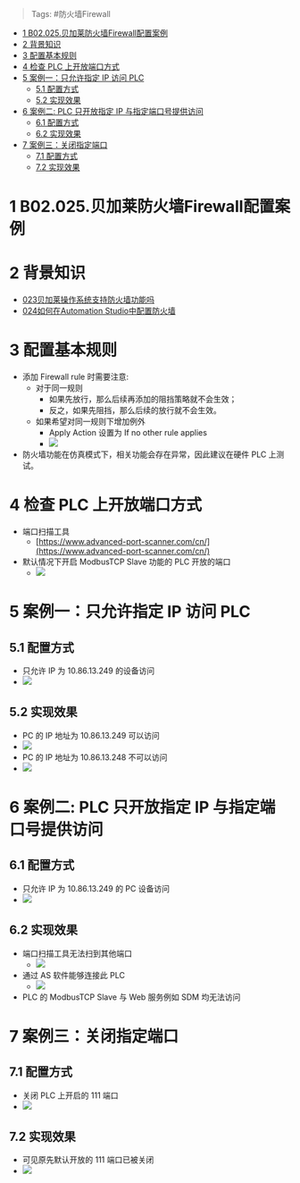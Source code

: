 > Tags: #防火墙Firewall

- [1 B02.025.贝加莱防火墙Firewall配置案例](#_1-b02025%E8%B4%9D%E5%8A%A0%E8%8E%B1%E9%98%B2%E7%81%AB%E5%A2%99firewall%E9%85%8D%E7%BD%AE%E6%A1%88%E4%BE%8B)
- [2 背景知识](#_2-%E8%83%8C%E6%99%AF%E7%9F%A5%E8%AF%86)
- [3 配置基本规则](#_3-%E9%85%8D%E7%BD%AE%E5%9F%BA%E6%9C%AC%E8%A7%84%E5%88%99)
- [4 检查 PLC 上开放端口方式](#_4-%E6%A3%80%E6%9F%A5-plc-%E4%B8%8A%E5%BC%80%E6%94%BE%E7%AB%AF%E5%8F%A3%E6%96%B9%E5%BC%8F)
- [5 案例一：只允许指定 IP 访问 PLC](#_5-%E6%A1%88%E4%BE%8B%E4%B8%80%EF%BC%9A%E5%8F%AA%E5%85%81%E8%AE%B8%E6%8C%87%E5%AE%9A-ip-%E8%AE%BF%E9%97%AE-plc)
	- [5.1 配置方式](#_51-%E9%85%8D%E7%BD%AE%E6%96%B9%E5%BC%8F)
	- [5.2 实现效果](#_52-%E5%AE%9E%E7%8E%B0%E6%95%88%E6%9E%9C)
- [6 案例二: PLC 只开放指定 IP 与指定端口号提供访问](#_6-%E6%A1%88%E4%BE%8B%E4%BA%8C-plc-%E5%8F%AA%E5%BC%80%E6%94%BE%E6%8C%87%E5%AE%9A-ip-%E4%B8%8E%E6%8C%87%E5%AE%9A%E7%AB%AF%E5%8F%A3%E5%8F%B7%E6%8F%90%E4%BE%9B%E8%AE%BF%E9%97%AE)
	- [6.1 配置方式](#_61-%E9%85%8D%E7%BD%AE%E6%96%B9%E5%BC%8F)
	- [6.2 实现效果](#_62-%E5%AE%9E%E7%8E%B0%E6%95%88%E6%9E%9C)
- [7 案例三：关闭指定端口](#_7-%E6%A1%88%E4%BE%8B%E4%B8%89%EF%BC%9A%E5%85%B3%E9%97%AD%E6%8C%87%E5%AE%9A%E7%AB%AF%E5%8F%A3)
	- [7.1 配置方式](#_71-%E9%85%8D%E7%BD%AE%E6%96%B9%E5%BC%8F)
	- [7.2 实现效果](#_72-%E5%AE%9E%E7%8E%B0%E6%95%88%E6%9E%9C)

# 1 B02.025.贝加莱防火墙Firewall配置案例

# 2 背景知识

- [023贝加莱操作系统支持防火墙功能吗](023贝加莱操作系统支持防火墙功能吗.md)
- [024如何在Automation Studio中配置防火墙](024如何在Automation%20Studio中配置防火墙.md)

# 3 配置基本规则

- 添加 Firewall rule 时需要注意:
    - 对于同一规则
        - 如果先放行，那么后续再添加的阻挡策略就不会生效；
        - 反之，如果先阻挡，那么后续的放行就不会生效。
    - 如果希望对同一规则下增加例外
        - Apply Action 设置为 If no other rule applies
        - ![](FILES/025贝加莱防火墙Firewall配置案例/image-20230611133015670.png)
- 防火墙功能在仿真模式下，相关功能会存在异常，因此建议在硬件 PLC 上测试。

# 4 检查 PLC 上开放端口方式

- 端口扫描工具
    - [https://www.advanced-port-scanner.com/cn/](https://www.advanced-port-scanner.com/cn/)
- 默认情况下开启 ModbusTCP Slave 功能的 PLC 开放的端口
    - ![](FILES/025贝加莱防火墙Firewall配置案例/image-20230611133754631.png)

# 5 案例一：只允许指定 IP 访问 PLC

## 5.1 配置方式

- 只允许 IP 为 10.86.13.249 的设备访问
- ![](FILES/025贝加莱防火墙Firewall配置案例/image-20230611133115764.png)

## 5.2 实现效果

- PC 的 IP 地址为 10.86.13.249 可以访问
- ![](FILES/025贝加莱防火墙Firewall配置案例/image-20230611133352266.png)
- PC 的 IP 地址为 10.86.13.248 不可以访问
- ![](FILES/025贝加莱防火墙Firewall配置案例/image-20230611133502871.png)

# 6 案例二: PLC 只开放指定 IP 与指定端口号提供访问

## 6.1 配置方式

- 只允许 IP 为 10.86.13.249 的 PC 设备访问
- ![](FILES/025贝加莱防火墙Firewall配置案例/image-20230611133936677.png)

## 6.2 实现效果

- 端口扫描工具无法扫到其他端口
    - ![](FILES/025贝加莱防火墙Firewall配置案例/image-20230611133955037.png)
- 通过 AS 软件能够连接此 PLC
    - ![](FILES/025贝加莱防火墙Firewall配置案例/image-20230611134000688.png)
- PLC 的 ModbusTCP Slave 与 Web 服务例如 SDM 均无法访问

# 7 案例三：关闭指定端口

## 7.1 配置方式

- 关闭 PLC 上开启的 111 端口
- ![](FILES/025贝加莱防火墙Firewall配置案例/image-20230611134546402.png)

## 7.2 实现效果

- 可见原先默认开放的 111 端口已被关闭
- ![](FILES/025贝加莱防火墙Firewall配置案例/image-20230611134558315.png)
